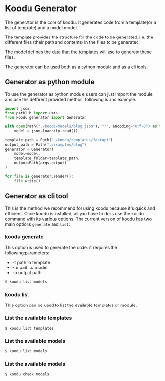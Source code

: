 # Koodu Generator

The generator is the core of koodu. It generates code from a template(or a list of template) and a model model.

The template provides the structure for the code to be generated, i.e. the different files (their path and contents) in the files to be generated.

The model defines the data that the templates will use to generate these files.

The generator can be used both as a python module and as a cli tools.

## Generator as python module

To use the generator as python module users can just import the module ans use the deffirent provided method. following is ans example.

```python
import json
from pathlib import Path
from koodu.generator import Generator

with open(Path("./koodu/models/blog.json"), "r", encoding="utf-8") as fp:
    model = json.loads(fp.read())

template_path = Path("./koodu/templates/fastapi")
output_path = Path("./examples/blog")
generator = Generator(
    model=model,
    template_folder=template_path,
    output=Path(args.output)
)

for file in generator.render():
    file.write()
```

## Generator as cli tool

This is the method we recommend for using koodu because it's quick and efficient. Once koodu is installed, all you have to do is use the koodu command with its various options. The current version of koodu has two main options `generate` and `list`:

### koodu generate

This option is used to generate the code. it requires the following:parameters:

* -t path to template
* -m path to model
* -o output path

```sh
$ koodu list models
```

### koodu list

This option can be used to list the available templates or module.

### **List the available templates**

```sh
$ koodu list templates
```

### **List the available models**

```sh
$ koodu list models
```

### **List the available models**

```sh
$ koodu check models
```
